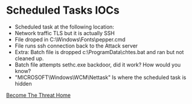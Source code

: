 # Scheduled Tasks IOCs

- Scheduled task at the following location:
- Network traffic TLS but it is actually SSH
- File droped in C:\Windows\Fonts\pepper.cmd
- File runs ssh connection back to the Attack server
- Extra: Batch file is dropped c:\\ProgramData\\chtes.bat and ran but not cleaned up.
- Batch file attempts sethc.exe backdoor, did it work? How would you know?
- "MICROSOFT\\Windows\\WCM\\Nettask" Is where the scheduled task is hidden


[Become The Threat Home](../../../RSAC23-Become-The-Threat/README.md)